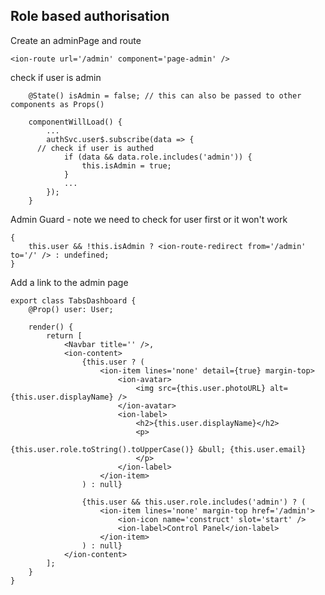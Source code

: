 ## Role based authorisation

Create an adminPage and route

```tsx
<ion-route url='/admin' component='page-admin' />
```

check if user is admin

```tsx
	@State() isAdmin = false; // this can also be passed to other components as Props()

	componentWillLoad() {
		...
		authSvc.user$.subscribe(data => {
      // check if user is authed
			if (data && data.role.includes('admin')) {
				this.isAdmin = true;
			}
			...
		});
	}
```

Admin Guard - note we need to check for user first or it won't work

```tsx
{
	this.user && !this.isAdmin ? <ion-route-redirect from='/admin' to='/' /> : undefined;
}
```

Add a link to the admin page

```tsx
export class TabsDashboard {
	@Prop() user: User;

	render() {
		return [
			<Navbar title='' />,
			<ion-content>
				{this.user ? (
					<ion-item lines='none' detail={true} margin-top>
						<ion-avatar>
							<img src={this.user.photoURL} alt={this.user.displayName} />
						</ion-avatar>
						<ion-label>
							<h2>{this.user.displayName}</h2>
							<p>
								{this.user.role.toString().toUpperCase()} &bull; {this.user.email}
							</p>
						</ion-label>
					</ion-item>
				) : null}

				{this.user && this.user.role.includes('admin') ? (
					<ion-item lines='none' margin-top href='/admin'>
						<ion-icon name='construct' slot='start' />
						<ion-label>Control Panel</ion-label>
					</ion-item>
				) : null}
			</ion-content>
		];
	}
}

```